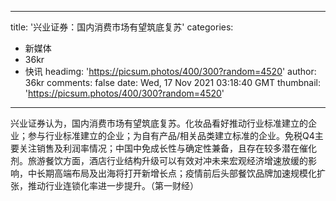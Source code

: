 
---
title: '兴业证券：国内消费市场有望筑底复苏'
categories: 
 - 新媒体
 - 36kr
 - 快讯
headimg: 'https://picsum.photos/400/300?random=4520'
author: 36kr
comments: false
date: Wed, 17 Nov 2021 03:18:40 GMT
thumbnail: 'https://picsum.photos/400/300?random=4520'
---

<div>   
兴业证券认为，国内消费市场有望筑底复苏。化妆品看好推动行业标准建立的企业；参与行业标准建立的企业；为自有产品/相关品类建立标准的企业。免税Q4主要关注销售及利润率情况；中国中免成长性与确定性兼备，且存在较多潜在催化剂。旅游餐饮方面，酒店行业结构升级可以有效对冲未来宏观经济增速放缓的影响，中长期高端布局及出海将打开新增长点；疫情前后头部餐饮品牌加速规模化扩张，推动行业连锁化率进一步提升。（第一财经）  
</div>
            